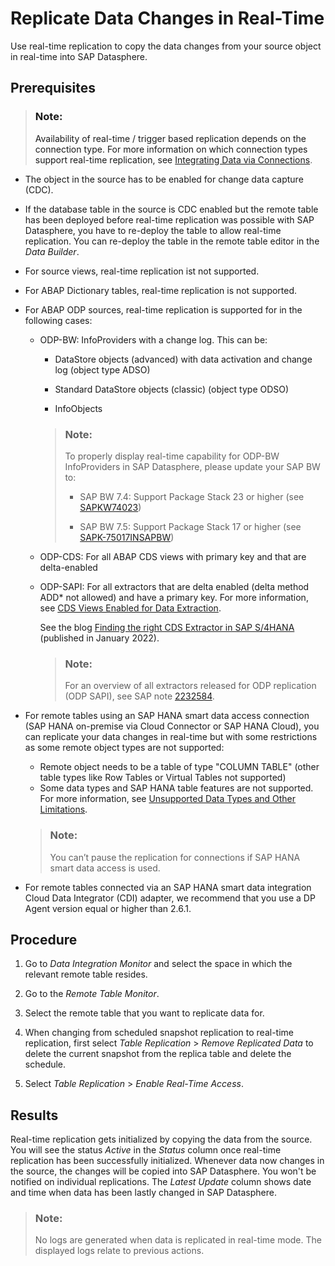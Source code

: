 <!-- loio441d327ead5c49d580d8600301735c83 -->

# Replicate Data Changes in Real-Time

Use real-time replication to copy the data changes from your source object in real-time into SAP Datasphere.



<a name="loio441d327ead5c49d580d8600301735c83__prereq_j3v_jmg_h4b"/>

## Prerequisites

> ### Note:  
> Availability of real-time / trigger based replication depends on the connection type. For more information on which connection types support real-time replication, see [Integrating Data via Connections](../Integrating-Data-Via-Connections/integrating-data-via-connections-eb85e15.md).

-   The object in the source has to be enabled for change data capture \(CDC\).

-   If the database table in the source is CDC enabled but the remote table has been deployed before real-time replication was possible with SAP Datasphere, you have to re-deploy the table to allow real-time replication. You can re-deploy the table in the remote table editor in the *Data Builder*.

-   For source views, real-time replication ist not supported.

-   For ABAP Dictionary tables, real-time replication is not supported.

-   For ABAP ODP sources, real-time replication is supported for in the following cases:

    -   ODP-BW: InfoProviders with a change log. This can be:

        -   DataStore objects \(advanced\) with data activation and change log \(object type ADSO\)

        -   Standard DataStore objects \(classic\) \(object type ODSO\)

        -   InfoObjects


        > ### Note:  
        > To properly display real-time capability for ODP-BW InfoProviders in SAP Datasphere, please update your SAP BW to:
        > 
        > -   SAP BW 7.4: Support Package Stack 23 or higher \(see [SAPKW74023](https://launchpad.support.sap.com/#/supportpackage/SAPKW74023)\)
        > 
        > -   SAP BW 7.5: Support Package Stack 17 or higher \(see [SAPK-75017INSAPBW](https://launchpad.support.sap.com/#/supportpackage/SAPK-75017INSAPBW)\)

    -   ODP-CDS: For all ABAP CDS views with primary key and that are delta-enabled

    -   ODP-SAPI: For all extractors that are delta enabled \(delta method ADD\* not allowed\) and have a primary key. For more information, see [CDS Views Enabled for Data Extraction](https://help.sap.com/docs/SAP_S4HANA_ON-PREMISE/8308e6d301d54584a33cd04a9861bc52/b7a5b8b72d3643b7a8ecf4cd695e0791.html).

        See the blog [Finding the right CDS Extractor in SAP S/4HANA](https://blogs.sap.com/2022/01/07/finding-the-right-cds-extractor-in-sap-s-4hana/) \(published in January 2022\).

        > ### Note:  
        > For an overview of all extractors released for ODP replication \(ODP SAPI\), see SAP note [2232584](https://me.sap.com/notes/2232584).


-   For remote tables using an SAP HANA smart data access connection \(SAP HANA on-premise via Cloud Connector or SAP HANA Cloud\), you can replicate your data changes in real-time but with some restrictions as some remote object types are not supported:

    -   Remote object needs to be a table of type "COLUMN TABLE" \(other table types like Row Tables or Virtual Tables not supported\)
    -   Some data types and SAP HANA table features are not supported. For more information, see [Unsupported Data Types and Other Limitations](https://help.sap.com/viewer/477aa413a36c4a95878460696fcc8896/latest/en-US/06f6eb4859894432a0416cbb49073f32.html?q=Unsupported%20data%20types%20and%20other%20limitations).

    > ### Note:  
    > You can’t pause the replication for connections if SAP HANA smart data access is used.

-   For remote tables connected via an SAP HANA smart data integration Cloud Data Integrator \(CDI\) adapter, we recommend that you use a DP Agent version equal or higher than 2.6.1.



<a name="loio441d327ead5c49d580d8600301735c83__steps_oqr_3wj_h4b"/>

## Procedure

1.  Go to *Data Integration Monitor* and select the space in which the relevant remote table resides.

2.  Go to the *Remote Table Monitor*.

3.  Select the remote table that you want to replicate data for.

4.  When changing from scheduled snapshot replication to real-time replication, first select *Table Replication* \> *Remove Replicated Data* to delete the current snapshot from the replica table and delete the schedule.

5.  Select *Table Replication* \> *Enable Real-Time Access*.




<a name="loio441d327ead5c49d580d8600301735c83__result_bqm_pm5_m4b"/>

## Results

Real-time replication gets initialized by copying the data from the source. You will see the status *Active* in the *Status* column once real-time replication has been successfully initialized. Whenever data now changes in the source, the changes will be copied into SAP Datasphere. You won't be notified on individual replications. The *Latest Update* column shows date and time when data has been lastly changed in SAP Datasphere.

> ### Note:  
> No logs are generated when data is replicated in real-time mode. The displayed logs relate to previous actions.

